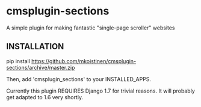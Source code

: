 cmsplugin-sections
==================

A simple plugin for making fantastic "single-page scroller" websites

## INSTALLATION

pip install https://github.com/mkoistinen/cmsplugin-sections/archive/master.zip

Then, add 'cmsplugin_sections' to your INSTALLED_APPS.

Currently this plugin REQUIRES Django 1.7 for trivial reasons. It will probably get adapted to 1.6 very shortly.
